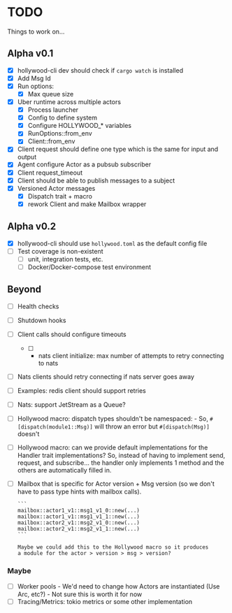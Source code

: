# TODO

Things to work on...

## Alpha v0.1

- [x] hollywood-cli dev should check if `cargo watch` is installed
- [x] Add Msg Id
- [x] Run options:
    - [x] Max queue size
- [x] Uber runtime across multiple actors
    - [x] Process launcher
    - [x] Config to define system
    - [x] Configure HOLLYWOOD_* variables
    - [x] RunOptions::from_env
    - [x] Client::from_env
- [x] Client request should define one type which
      is the same for input and output
- [x] Agent configure Actor as a pubsub subscriber
- [x] Client request_timeout
- [x] Client should be able to publish messages to a subject
- [x] Versioned Actor messages
    - [x] Dispatch trait + macro
    - [x] rework Client and make Mailbox wrapper

## Alpha v0.2

- [x] hollywood-cli should use `hollywood.toml` as the default config file
- [ ] Test coverage is non-existent
    - [ ] unit, integration tests, etc.
    - [ ] Docker/Docker-compose test environment

## Beyond

- [ ] Health checks
- [ ] Shutdown hooks
- [ ] Client calls should configure timeouts
  - [ ] - nats client initialize: max number of attempts to retry
        connecting to nats
- [ ] Nats clients should retry connecting if nats server goes away
- [ ] Examples: redis client should support retries
- [ ] Nats: support JetStream as a Queue?
- [ ] Hollywood macro: dispatch types shouldn't be namespaced:
        - So, `#[dispatch(module1::Msg)]` will throw an error
          but `#[dispatch(Msg)]` doesn't
- [ ] Hollywood macro: can we provide default implementations
      for the Handler<T> trait implementations? So, instead of having to
      implement send, request, and subscribe... the handler only
      implements 1 method and the others are automatically filled in.
- [ ] Mailbox that is specific for Actor version + Msg version
      (so we don't have to pass type hints with mailbox calls).

      ```
      mailbox::actor1_v1::msg1_v1_0::new(...)
      mailbox::actor1_v1::msg1_v1_1::new(...)
      mailbox::actor2_v1::msg2_v1_0::new(...)
      mailbox::actor2_v1::msg2_v1_1::new(...)
      ```

      Maybe we could add this to the Hollywood macro so it produces
      a module for the actor > version > msg > version?

### Maybe
- [ ] Worker pools
      - We'd need to change how Actors are instantiated (Use Arc, etc?)
      - Not sure this is worth it for now
- [ ] Tracing/Metrics: tokio metrics or some other implementation
